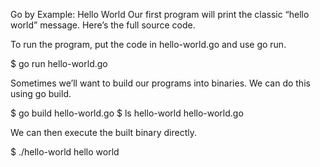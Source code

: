 Go by Example: Hello World
Our first program will print the classic “hello world” message. Here’s the full source code.


To run the program, put the code in hello-world.go and use go run.

$ go run hello-world.go


Sometimes we’ll want to build our programs into binaries. We can do this using go build.

$ go build hello-world.go
$ ls
hello-world hello-world.go

We can then execute the built binary directly.

$ ./hello-world
hello world

